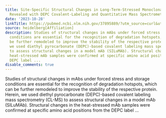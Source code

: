```yaml
---
title: Site-Specific Structural Changes in Long-Term-Stressed Monoclonal Antibody
  Revealed with DEPC Covalent-Labeling and Quantitative Mass Spectrometry
date: '2023-10-28'
linkTitle: https://pubmed.ncbi.nlm.nih.gov/37895889/?utm_source=curl&utm_medium=rss&utm_campaign=pubmed-2&utm_content=1FakS-2QOkCT8HsMOQP1bCRQ4YzyumYOmxmF0moLsQ3dFB1E9V&fc=20220326224207&ff=20231029180831&v=2.17.9.post6+86293ac
source: heidelberg[Affiliation]
description: Studies of structural changes in mAbs under forced stress and storage
  conditions are essential for the recognition of degradation hotspots, which can
  be further remodeled to improve the stability of the respective protein. Herein,
  we used diethyl pyrocarbonate (DEPC)-based covalent labeling mass spectrometry (CL-MS)
  to assess structural changes in a model mAb (SILuMAb). Structural changes in the
  heat-stressed mAb samples were confirmed at specific amino acid positions from the
  DEPC label ...
disable_comments: true
---
```

Studies of structural changes in mAbs under forced stress and storage conditions are essential for the recognition of degradation hotspots, which can be further remodeled to improve the stability of the respective protein. Herein, we used diethyl pyrocarbonate (DEPC)-based covalent labeling mass spectrometry (CL-MS) to assess structural changes in a model mAb (SILuMAb). Structural changes in the heat-stressed mAb samples were confirmed at specific amino acid positions from the DEPC label ...